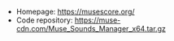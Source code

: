 - Homepage: https://musescore.org/
- Code repository: https://muse-cdn.com/Muse_Sounds_Manager_x64.tar.gz
